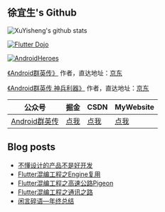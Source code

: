 ## 徐宜生's Github

![XuYisheng's github stats](https://github-readme-stats.vercel.app/api?username=xuyisheng&show_icons=true&theme=dracula)

[![Flutter Dojo](https://github-readme-stats.vercel.app/api/pin/?username=xuyisheng&repo=flutter_dojo)](https://github.com/xuyisheng/flutter_dojo)

[![AndroidHeroes](https://github-readme-stats.vercel.app/api/pin/?username=xuyisheng&repo=AndroidHeroes)](https://github.com/xuyisheng/AndroidHeroes)

[《Android群英传》](https://item.jd.com/11758334.html) 作者，直达地址：[京东](https://item.jd.com/11758334.html)

[《Android群英传 神兵利器》](https://item.jd.com/11948837.html) 作者，直达地址：[京东](https://item.jd.com/11948837.html)

| 公众号   | 掘金     |  CSDN   | MyWebsite
|---------|---------|---------|------
| [Android群英传]()  |  [点我](https://juejin.im/user/57de4f970bd1d00057f3646f/posts) |   [点我](https://blog.csdn.net/eclipsexys) | [点我](https://xuyisheng.top/)

## Blog posts
<!-- BLOG-POST-LIST:START -->
- [不懂设计的产品不是好开发](https://xuyisheng.top/design_color_system/)
- [Flutter混编工程之Engine复用](https://xuyisheng.top/flutter_engine_group/)
- [Flutter混编工程之高速公路Pigeon](https://xuyisheng.top/flutter_pigeon/)
- [Flutter混编工程之通讯之路](https://xuyisheng.top/flutter_channel/)
- [闲言碎语—年终总结](https://xuyisheng.top/2022/)
<!-- BLOG-POST-LIST:END -->
